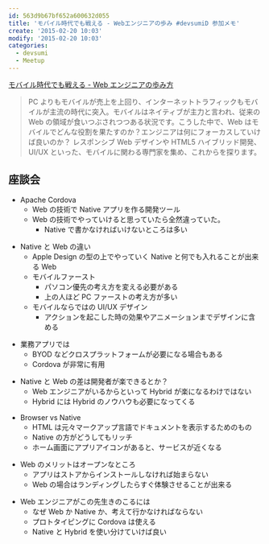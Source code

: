 ```yaml
---
id: 563d9b67bf652a600632d055
title: 'モバイル時代でも戦える - Webエンジニアの歩み #devsumiD 参加メモ'
create: '2015-02-20 10:03'
modify: '2015-02-20 10:03'
categories:
  - devsumi
  - Meetup
---
```


[モバイル時代でも戦える - Web エンジニアの歩み方](http://event.shoeisha.jp/devsumi/20150219/session/697/)

> PC よりもモバイルが売上を上回り、インターネットトラフィックもモバイルが主流の時代に突入。モバイルはネイティブが主力と言われ、従来の Web の領域が食いつぶされつつある状況です。こうした中で、Web はモバイルでどんな役割を果たすのか？エンジニアは何にフォーカスしていけば良いのか？
> レスポンシブ Web デザインや HTML5 ハイブリッド開発、UI/UX といった、モバイルに関わる専門家を集め、これからを探ります。

## 座談会

- Apache Cordova
  - Web の技術で Native アプリを作る開発ツール
  - Web の技術でやっていけると思っていたら全然違っていた。
    - Native で書かなければいけないところは多い

* Native と Web の違い
  - Apple Design の型の上でやっていく Native と何でも入れることが出来る Web
  - モバイルファースト
    - パソコン優先の考え方を変える必要がある
    - 上の人ほど PC ファーストの考え方が多い
  - モバイルならではの UI/UX デザイン
    - アクションを起こした時の効果やアニメーションまでデザインに含める

- 業務アプリでは
  - BYOD などクロスプラットフォームが必要になる場合もある
  - Cordova が非常に有用

* Native と Web の差は開発者が楽できるとか？
  - Web エンジニアがいるからといって Hybrid が楽になるわけではない
  - Hybrid には Hybrid のノウハウも必要になってくる

- Browser vs Native
  - HTML は元々マークアップ言語でドキュメントを表示するためのもの
  - Native の方がどうしてもリッチ
  - ホーム画面にアプリアイコンがあると、サービスが近くなる

* Web のメリットはオープンなところ
  - アプリはストアからインストールしなければ始まらない
  - Web の場合はランディングしたらすぐ体験させることが出来る

- Web エンジニアがこの先生きのこるには
  - なぜ Web か Native か、考えて行かなければならない
  - プロトタイピングに Cordova は使える
  - Native と Hybrid を使い分けていけば良い
